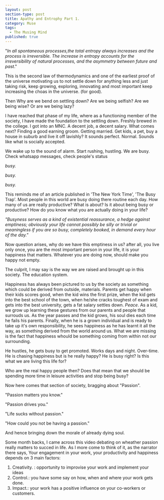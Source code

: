 ```yaml
---
layout: post
section-type: post
title: Apathy and Entrophy Part 1.
category: Muse
tags:
  - The Musing Mind
published: true
---
```


"_In all spontaneous processes,the total entropy always increases and the process is irreversible. The increase in entropy accounts for the irreversibility of natural processes, and the asymmetry between future and past_."

This is the second law of thermodynamics and one of the earliest proof of the universe motivating us to not settle down for anything less and just taking risk, keep growing, exploring, innovating and most important keep increasing the choas in the universe. (for good).

Then Why are we bend on settling down? Are we being selfish? Are we being wise? Or are we being lazy?

I have reached that phase of my life, where as a functioning member of the society, I have made the foundation to the settling down. Freshly brewed in the college. I got into an MNC. A decent job, a decent salary. What comes next?  Finding a good earning groom. Getting married. Get kids, a pet, buy a house in suburb and live it off lavishly? It sounds perfect. Normal. Sounds like what is socially accepted. 

We wake up to the sound of alarm. Start rushing, hustling. We are busy. Check whatsapp messages, check people's status

_busy._

_busy._

_busy._

This reminds me of an article published in 'The New York Time', 'The Busy Trap'. Most people in this world are busy doing there routine each day. How many of us are really productive? What is about? Is it about being busy or productive? How do you know what you are actually doing in your life?

_"Busyness serves as a kind of existential reassurance, a hedge against emptiness; obviously your life cannot possibly be silly or trivial or meaningless if you are so busy, completely booked, in demand every hour of the day."_

Now question arises, why do we have this emptiness in us? after all, you live only once, you are the most important person in your life, it is your happiness that matters. Whatever you are doing now, should make you happy not empty. 

The culprit, I may say is the way we are raised and brought up in this society. The education system. 

Happiness has always been pictured to us by the society as something which could be derived from outside, materials. Parents get happy when their kids scores good, when the kid wins the first prize, when the kid gets into the best school of the town, when he/she cracks toughest of exam and gets into the best university, gets a fat salary settles down. _Peace_. As a kid, we grow up learning these gestures from our parents and people that surrouds us. As the year passes and the kid grows, his soul dies each time he fails his parents. Finally, when he is a grown individual and is ready to take up it's own responsibility, he sees happiness as he has learnt it all the way, as something derived from the world around us. What we are missing is the fact that happiness whould be something coming from within not our surrounding.

He hustles, he gets busy to get promoted. Works days and night. Over-time. He is chasing happiness but is he really happy? He is busy right? Is this what we are living this life for? 

Who are the real happy people then? Does that mean that we should be spending more time in leisure activities and stop being busy?

Now here comes that section of society, bragging about "Passion". 

"Passion matters you know."

"Passion drives you."

"Life sucks without passion."

"How could you not be having a passion."

And hence bringing down the morale of already dying soul.

Some month backs, I came across this video debating on wheather passion really matters to succed in life. As I more come to think of it, as the narrator there says,
Your engagement in your work, your productivity and happiness depends on 3 main factors:
1. Creativity. : opportunity to improvise your work and implement your ideas
2. Control.: you have some say on how, when and where your work gets done.
3. Impact.: your work has a positive influence on your co-workers or customers.
